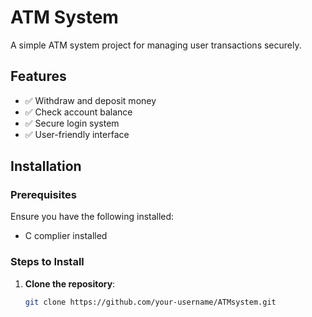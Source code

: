 # ATM System  

A simple ATM system project for managing user transactions securely.  

## Features  
- ✅ Withdraw and deposit money  
- ✅ Check account balance  
- ✅ Secure login system  
- ✅ User-friendly interface  

## Installation  

### **Prerequisites**  
Ensure you have the following installed:  
- C complier installed  

### **Steps to Install**  
1. **Clone the repository**:  
   ```sh
   git clone https://github.com/your-username/ATMsystem.git
